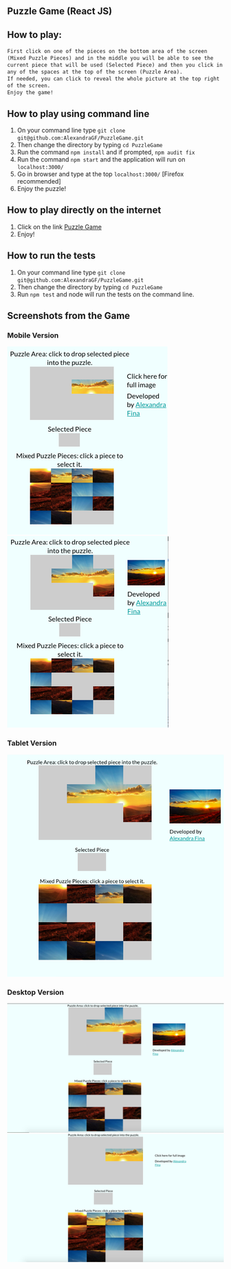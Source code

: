 ## Puzzle Game (React JS)

## How to play:

```
First click on one of the pieces on the bottom area of the screen (Mixed Puzzle Pieces) and in the middle you will be able to see the current piece that will be used (Selected Piece) and then you click in any of the spaces at the top of the screen (Puzzle Area).
If needed, you can click to reveal the whole picture at the top right of the screen.
Enjoy the game!
```

## How to play using command line

1. On your command line type ``` git clone git@github.com:AlexandraGF/PuzzleGame.git ```
2. Then change the directory by typing ``` cd PuzzleGame ```
3. Run the command ``` npm install ``` and if prompted, ``` npm audit fix ```
4. Run the command ``` npm start ``` and the application will run on ```localhost:3000/```
5. Go in browser and type at the top ```localhost:3000/``` [Firefox recommended]
6. Enjoy the puzzle!

## How to play directly on the internet

1. Click on the link [Puzzle Game](https://puzzlegamereact.herokuapp.com)
2. Enjoy!

## How to run the tests

1. On your command line type ``` git clone git@github.com:AlexandraGF/PuzzleGame.git ```
2. Then change the directory by typing ``` cd PuzzleGame ```
3. Run ``` npm test ``` and node will run the tests on the command line.

## Screenshots from the Game

### Mobile Version 

![alt tag](./src/assets/readmePhotos/mobile1.png)
![alt tag](./src/assets/readmePhotos/mobile2.png)

### Tablet Version 

![alt tag](./src/assets/readmePhotos/tablet.png)

### Desktop Version

![alt tag](./src/assets/readmePhotos/desktop1.png)
![alt tag](./src/assets/readmePhotos/desktop2.png)
